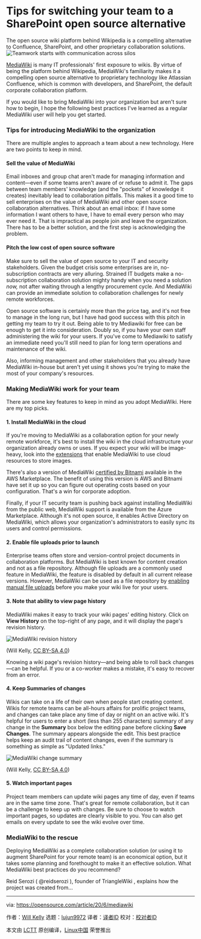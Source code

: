 [#]: collector: (lujun9972)
[#]: translator: ( )
[#]: reviewer: ( )
[#]: publisher: ( )
[#]: url: ( )
[#]: subject: (Tips for switching your team to a SharePoint open source alternative)
[#]: via: (https://opensource.com/article/20/6/mediawiki)
[#]: author: (Will Kelly https://opensource.com/users/willkelly)

Tips for switching your team to a SharePoint open source alternative
======
The open source wiki platform behind Wikipedia is a compelling
alternative to Confluence, SharePoint, and other proprietary
collaboration solutions.
![Teamwork starts with communication across silos][1]

[MediaWiki][2] is many IT professionals' first exposure to wikis. By virtue of being the platform behind Wikipedia, MediaWiki's familiarity makes it a compelling open source alternative to proprietary technology like Atlassian Confluence, which is common with developers, and SharePoint, the default corporate collaboration platform.

If you would like to bring MediaWiki into your organization but aren't sure how to begin, I hope the following best practices I've learned as a regular MediaWiki user will help you get started.

### Tips for introducing MediaWiki to the organization

There are multiple angles to approach a team about a new technology. Here are two points to keep in mind.

#### Sell the value of MediaWiki

Email inboxes and group chat aren't made for managing information and content—even if some teams aren't aware of or refuse to admit it. The gaps between team members' knowledge (and the "pockets" of knowledge it creates) inevitably lead to collaboration pitfalls. This makes it a good time to sell enterprises on the value of MediaWiki and other open source collaboration alternatives. Think about an email inbox: if I have some information I want others to have, I have to email every person who may ever need it. That is impractical as people join and leave the organization. There has to be a better solution, and the first step is acknowledging the problem.

#### Pitch the low cost of open source software

Make sure to sell the value of open source to your IT and security stakeholders. Given the budget crisis some enterprises are in, no-subscription contracts are very alluring. Strained IT budgets make a no-subscription collaboration solution mighty handy when you need a solution _now,_ not after waiting through a lengthy procurement cycle. And MediaWiki can provide an immediate solution to collaboration challenges for newly remote workforces.

Open source software is certainly more than the price tag, and it's not free to manage in the long run, but I have had good success with this pitch in getting my team to try it out. Being able to try Mediawiki for free can be enough to get it into consideration. Doubly so, if you have your own staff administering the wiki for your users. If you've come to Mediawiki to satisfy an immediate need you'll still need to plan for long term operations and maintenance of the wiki.

Also, informing management and other stakeholders that you already have MediaWiki in-house but aren't yet using it shows you're trying to make the most of your company's resources.

### Making MediaWiki work for your team

There are some key features to keep in mind as you adopt MediaWiki. Here are my top picks. 

#### 1\. Install MediaWiki in the cloud

If you're moving to MediaWiki as a collaboration option for your newly remote workforce, it's best to install the wiki in the cloud infrastructure your organization already owns or uses. If you expect your wiki will be image-heavy, look into the [extensions][3] that enable MediaWiki to use cloud resources to store images.

There's also a version of MediaWiki [certified by Bitnami][4] available in the AWS Marketplace. The benefit of using this version is AWS and Bitnami have set it up so you can figure out operating costs based on your configuration. That's a win for corporate adoption.

Finally, if your IT security team is pushing back against installing MediaWiki from the public web, MediaWiki support is available from the Azure Marketplace. Although it's not open source, it enables Active Directory on MediaWiki, which allows your organization's administrators to easily sync its users and control permissions.

#### 2\. Enable file uploads prior to launch

Enterprise teams often store and version-control project documents in collaboration platforms. But MediaWiki is best known for content creation and not as a file repository. Although file uploads are a commonly used feature in MediaWiki, the feature is disabled by default in all current release versions. However, MediaWiki can be used as a file repository by [enabling manual file uploads][5] before you make your wiki live for your users.

#### 3\. Note that ability to view page history

MediaWiki makes it easy to track your wiki pages' editing history. Click on **View History** on the top-right of any page, and it will display the page's revision history.

![MediaWiki revision history][6]

(Will Kelly, [CC BY-SA 4.0][7])

Knowing a wiki page's revision history—and being able to roll back changes—can be helpful. If you or a co-worker makes a mistake, it's easy to recover from an error.

#### 4\. Keep Summaries of changes

Wikis can take on a life of their own when people start creating content. Wikis for remote teams can be all-hours affairs for prolific project teams, and changes can take place any time of day or night on an active wiki. It's helpful for users to enter a short (less than 255 characters) summary of any change in the **Summary** box below the editing pane before clicking **Save Changes**. The summary appears alongside the edit. This best practice helps keep an audit trail of content changes, even if the summary is something as simple as "Updated links."

![MediaWiki change summary][8]

(Will Kelly, [CC BY-SA 4.0][7])

#### 5\. Watch important pages

Project team members can update wiki pages any time of day, even if teams are in the same time zone. That's great for remote collaboration, but it can be a challenge to keep up with changes. Be sure to choose to watch important pages, so updates are clearly visible to you. You can also get emails on every update to see the wiki evolve over time.

### MediaWiki to the rescue

Deploying MediaWiki as a complete collaboration solution (or using it to augment SharePoint for your remote team) is an economical option, but it takes some planning and forethought to make it an effective solution. What MediaWiki best practices do you recommend?

Reid Serozi ( @reidserozi ), founder of TriangleWiki , explains how the project was created from...

--------------------------------------------------------------------------------

via: https://opensource.com/article/20/6/mediawiki

作者：[Will Kelly][a]
选题：[lujun9972][b]
译者：[译者ID](https://github.com/译者ID)
校对：[校对者ID](https://github.com/校对者ID)

本文由 [LCTT](https://github.com/LCTT/TranslateProject) 原创编译，[Linux中国](https://linux.cn/) 荣誉推出

[a]: https://opensource.com/users/willkelly
[b]: https://github.com/lujun9972
[1]: https://opensource.com/sites/default/files/styles/image-full-size/public/lead-images/happy-team-sticker-laptop.png?itok=91K77IgE (Teamwork starts with communication across silos)
[2]: https://www.mediawiki.org/wiki/MediaWiki
[3]: https://www.mediawiki.org/wiki/Extension:AWS#Why_is_this_needed
[4]: https://bitnami.com/stack/mediawiki
[5]: https://www.mediawiki.org/wiki/Manual:Configuring_file_uploads
[6]: https://opensource.com/sites/default/files/uploads/mediawiki_revisions.png (MediaWiki revision history)
[7]: https://creativecommons.org/licenses/by-sa/4.0/
[8]: https://opensource.com/sites/default/files/uploads/mediawiki_summary.png (MediaWiki change summary)
